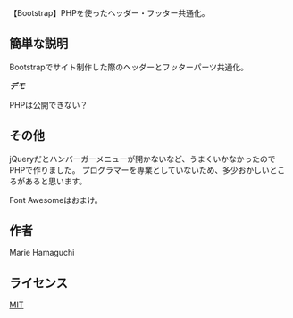 【Bootstrap】PHPを使ったヘッダー・フッター共通化。
 
## 簡単な説明
 
Bootstrapでサイト制作した際のヘッダーとフッターパーツ共通化。
 
***デモ***
 
PHPは公開できない？
 
## その他
 
jQueryだとハンバーガーメニューが開かないなど、うまくいかなかったのでPHPで作りました。
プログラマーを専業としていないため、多少おかしいところがあると思います。

Font Awesomeはおまけ。
 
## 作者
 
Marie Hamaguchi
 
## ライセンス
 
[MIT](https://www.whiteandpeach.jp/)</blockquote>
